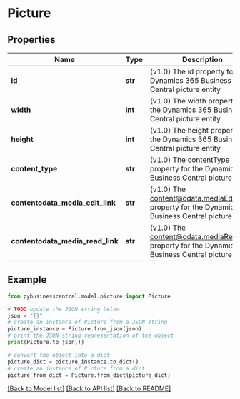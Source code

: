 # Picture


## Properties

Name | Type | Description | Notes
------------ | ------------- | ------------- | -------------
**id** | **str** | (v1.0) The id property for the Dynamics 365 Business Central picture entity | [optional] 
**width** | **int** | (v1.0) The width property for the Dynamics 365 Business Central picture entity | [optional] 
**height** | **int** | (v1.0) The height property for the Dynamics 365 Business Central picture entity | [optional] 
**content_type** | **str** | (v1.0) The contentType property for the Dynamics 365 Business Central picture entity | [optional] 
**contentodata_media_edit_link** | **str** | (v1.0) The content@odata.mediaEditLink property for the Dynamics 365 Business Central picture entity | [optional] 
**contentodata_media_read_link** | **str** | (v1.0) The content@odata.mediaReadLink property for the Dynamics 365 Business Central picture entity | [optional] 

## Example

```python
from pybusinesscentral.model.picture import Picture

# TODO update the JSON string below
json = "{}"
# create an instance of Picture from a JSON string
picture_instance = Picture.from_json(json)
# print the JSON string representation of the object
print(Picture.to_json())

# convert the object into a dict
picture_dict = picture_instance.to_dict()
# create an instance of Picture from a dict
picture_from_dict = Picture.from_dict(picture_dict)
```
[[Back to Model list]](../README.md#documentation-for-models) [[Back to API list]](../README.md#documentation-for-api-endpoints) [[Back to README]](../README.md)


